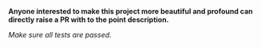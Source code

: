 **Anyone interested to make this project more beautiful and profound can directly raise a PR with to the point description.**

*Make sure all tests are passed.*
